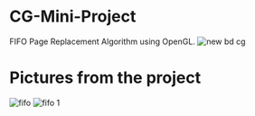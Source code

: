 # CG-Mini-Project
FIFO Page Replacement Algorithm using OpenGL.
![new bd cg](https://github.com/ashreee/FIFO/assets/144210861/f626ca54-601b-4d7c-9cab-41126f7e7db5)

# Pictures from the project
![fifo ](https://github.com/ashreee/FIFO/assets/144210861/82a905c6-1b8a-4d13-8091-bcbcef587a65)
![fifo 1](https://github.com/ashreee/FIFO/assets/144210861/217698c9-44eb-4116-8b30-a35eb22df273)
